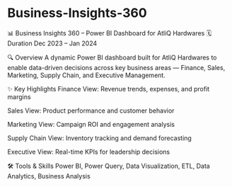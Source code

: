 # Business-Insights-360

📊 Business Insights 360 – Power BI Dashboard for AtliQ Hardwares
🗓 Duration
Dec 2023 – Jan 2024

🔍 Overview
A dynamic Power BI dashboard built for AtliQ Hardwares to enable data-driven decisions across key business areas — Finance, Sales, Marketing, Supply Chain, and Executive Management.

✨ Key Highlights
Finance View: Revenue trends, expenses, and profit margins

Sales View: Product performance and customer behavior

Marketing View: Campaign ROI and engagement analysis

Supply Chain View: Inventory tracking and demand forecasting

Executive View: Real-time KPIs for leadership decisions

🛠️ Tools & Skills
Power BI, Power Query, Data Visualization, ETL, Data Analytics, Business Analysis


